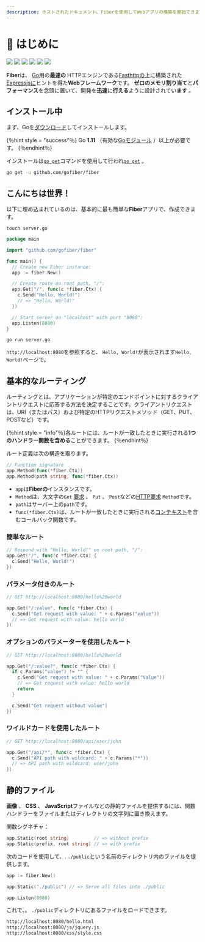```yaml
---
description: ホストされたドキュメント。Fiberを使用してWebアプリの構築を開始できます。
---
```


# 📖 はじめに

[![](https://img.shields.io/github/release/gofiber/fiber?style=flat-square)](https://github.com/gofiber/fiber/releases) [![](https://img.shields.io/badge/api-documentation-blue?style=flat-square)](https://fiber.wiki) ![](https://img.shields.io/badge/goreport-A%2B-brightgreen?style=flat-square) [![](https://img.shields.io/badge/coverage-91%25-brightgreen?style=flat-square)](https://gocover.io/github.com/gofiber/fiber) [![](https://img.shields.io/travis/gofiber/fiber/master.svg?label=linux&style=flat-square)](https://travis-ci.org/gofiber/fiber) [![](https://img.shields.io/travis/gofiber/fiber/master.svg?label=windows&style=flat-square)](https://travis-ci.org/gofiber/fiber)

**Fiber**は、 [Go](https://golang.org/doc/)用の**最速の** HTTPエンジンである[Fasthttpの](https://github.com/valyala/fasthttp)上に構築された[Expressjsに](https://github.com/expressjs/express)ヒントを得た**Webフレームワーク**です。 **ゼロのメモリ割り当て**と**パフォーマンス**を念頭に置いて、開発を**迅速**に**行える**ように設計されてい**ます** 。

## インストール中

まず、Goを[ダウンロード](https://golang.org/dl/)してインストールします。

{％hint style = "success"％} Go **1.11** （有効な[Goモジュール](https://golang.org/doc/go1.11#modules) ）以上が必要です。 {％endhint％}

インストールは[`go get`](https://golang.org/cmd/go/#hdr-Add_dependencies_to_current_module_and_install_them)コマンドを使用して行われ[`go get`](https://golang.org/cmd/go/#hdr-Add_dependencies_to_current_module_and_install_them) 。

```bash
go get -u github.com/gofiber/fiber
```

## こんにちは世界！

以下に埋め込まれているのは、基本的に最も簡単な**Fiber**アプリで、作成できます。

```text
touch server.go
```

```go
package main

import "github.com/gofiber/fiber"

func main() {
  // Create new Fiber instance:
  app := fiber.New()

  // Create route on root path, "/":
  app.Get("/", func(c *fiber.Ctx) {
    c.Send("Hello, World!")
    // => "Hello, World!"
  })

  // Start server on "localhost" with port "8080":
  app.Listen(8080)
}
```

```text
go run server.go
```

`http://localhost:8080`を参照すると、 `Hello, World!`が表示されます`Hello, World!`ページで。

## 基本的なルーティング

ルーティングとは、アプリケーションが特定のエンドポイントに対するクライアントリクエストに応答する方法を決定することです。クライアントリクエストは、URI（またはパス）および特定のHTTPリクエストメソッド（GET、PUT、POSTなど）です。

{％hint style = "info"％}各ルートには、ルートが一致したときに実行される**1つのハンドラー関数を含める**ことができます。 {％endhint％}

ルート定義は次の構造を取ります。

```go
// Function signature
app.Method(func(*fiber.Ctx))
app.Method(path string, func(*fiber.Ctx))
```

* `app`は**Fiberの**インスタンスです。
* `Method`は、大文字の`Get` [要求](https://fiber.wiki/application#methods) 、 `Put` 、 `Post`などの[HTTP要求](https://fiber.wiki/application#methods) `Method`です。
* `path`はサーバー上の`path`です。
* `func(*fiber.Ctx)`は、ルートが一致したときに実行される[コンテキスト](https://fiber.wiki/context)を含むコールバック関数です。

### 簡単なルート

```go
// Respond with "Hello, World!" on root path, "/":
app.Get("/", func(c *fiber.Ctx) {
  c.Send("Hello, World!")
})
```

### パラメータ付きのルート

```go
// GET http://localhost:8080/hello%20world

app.Get("/:value", func(c *fiber.Ctx) {
  c.Send("Get request with value: " + c.Params("value"))
  // => Get request with value: hello world
})
```

### オプションのパラメーターを使用したルート

```go
// GET http://localhost:8080/hello%20world

app.Get("/:value?", func(c *fiber.Ctx) {
  if c.Params("value") != "" {
    c.Send("Get request with value: " + c.Params("Value"))
    // => Get request with value: hello world
    return
  }

  c.Send("Get request without value")
})
```

### ワイルドカードを使用したルート

```go
// GET http://localhost:8080/api/user/john

app.Get("/api/*", func(c *fiber.Ctx) {
  c.Send("API path with wildcard: " + c.Params("*"))
  // => API path with wildcard: user/john
})
```

## 静的ファイル

**画像** 、 **CSS** 、 **JavaScript**ファイルなどの静的ファイルを提供するには、関数ハンドラーをファイルまたはディレクトリの文字列に置き換えます。

関数シグネチャ：

```go
app.Static(root string)         // => without prefix
app.Static(prefix, root string) // => with prefix
```

次のコードを使用して、. `./public`という名前のディレクトリ内のファイルを提供します。

```go
app := fiber.New()

app.Static("./public") // => Serve all files into ./public

app.Listen(8080)
```

これで、。 `./public`ディレクトリにあるファイルをロードできます。

```bash
http://localhost:8080/hello.html
http://localhost:8080/js/jquery.js
http://localhost:8080/css/style.css
```

